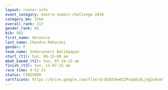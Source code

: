 ```yaml
---
layout: runner-info 
event_category: mantra-summit-challenge-2019 
category_km: 15km 
overall_rank: 217
gender_rank: 66
bib: 902
first_name: Veronica
last_name: Chandra Maharani
gender: F
team_name: Indorunners Balikpapan
start_(t1): Sun, 06-15-00 am
mbah_kamad_(t2): Sun, 07-34-23 am
finish_(t3): Sun, 11-07-15 am
race_time: 4-52-15
status: FINISHER
certficate: https-//drive.google.com/file/d/1EdU59w0IZPo3p8jdLj4g3s6omVo7sHLK/view?usp=sharing
---
```

